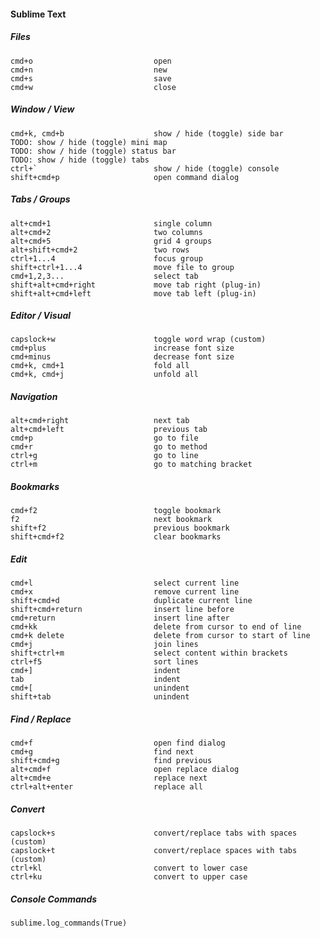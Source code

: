 #### Sublime Text

##### Files

    cmd+o                           open
    cmd+n                           new
    cmd+s                           save
    cmd+w                           close

##### Window / View

    cmd+k, cmd+b                    show / hide (toggle) side bar
    TODO: show / hide (toggle) mini map
    TODO: show / hide (toggle) status bar
    TODO: show / hide (toggle) tabs
    ctrl+`                          show / hide (toggle) console
    shift+cmd+p                     open command dialog

##### Tabs / Groups

    alt+cmd+1                       single column
    alt+cmd+2                       two columns
    alt+cmd+5                       grid 4 groups
    alt+shift+cmd+2                 two rows
    ctrl+1...4                      focus group
    shift+ctrl+1...4                move file to group
    cmd+1,2,3...                    select tab
    shift+alt+cmd+right             move tab right (plug-in)
    shift+alt+cmd+left              move tab left (plug-in)

##### Editor / Visual

    capslock+w                      toggle word wrap (custom)
    cmd+plus                        increase font size
    cmd+minus                       decrease font size
    cmd+k, cmd+1                    fold all
    cmd+k, cmd+j                    unfold all

##### Navigation

    alt+cmd+right                   next tab
    alt+cmd+left                    previous tab
    cmd+p                           go to file
    cmd+r                           go to method
    ctrl+g                          go to line
    ctrl+m                          go to matching bracket

##### Bookmarks

    cmd+f2                          toggle bookmark
    f2                              next bookmark
    shift+f2                        previous bookmark
    shift+cmd+f2                    clear bookmarks

##### Edit

    cmd+l                           select current line
    cmd+x                           remove current line
    shift+cmd+d                     duplicate current line
    shift+cmd+return                insert line before
    cmd+return                      insert line after
    cmd+kk                          delete from cursor to end of line
    cmd+k delete                    delete from cursor to start of line
    cmd+j                           join lines
    shift+ctrl+m                    select content within brackets
    ctrl+f5                         sort lines
    cmd+]                           indent
    tab                             indent
    cmd+[                           unindent
    shift+tab                       unindent

##### Find / Replace

    cmd+f                           open find dialog
    cmd+g                           find next
    shift+cmd+g                     find previous
    alt+cmd+f                       open replace dialog
    alt+cmd+e                       replace next
    ctrl+alt+enter                  replace all

##### Convert

    capslock+s                      convert/replace tabs with spaces (custom)
    capslock+t                      convert/replace spaces with tabs (custom)
    ctrl+kl                         convert to lower case
    ctrl+ku                         convert to upper case

##### Console Commands

    sublime.log_commands(True)
